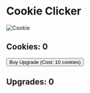 <!DOCTYPE html>
<html lang="en">
<head>
    <meta charset="UTF-8">
    <meta name="viewport" content="width=device-width, initial-scale=1.0">
    <title>Cookie Clicker Replica</title>
    <link rel="stylesheet" href="styles.css">
</head>
<body>
    <div id="container">
        <h1>Cookie Clicker</h1>
        <div id="cookie-area">
            <img id="cookie" src="cookie.png" alt="Cookie">
        </div>
        <h2 id="score">Cookies: 0</h2>
        <button id="upgrade-button">Buy Upgrade (Cost: 10 cookies)</button>
        <h2 id="upgrade-count">Upgrades: 0</h2>
    </div>
    <script src="script.js"></script>
</body>
</html>
